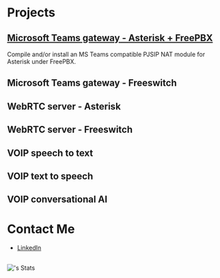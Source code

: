# Projects 
## [Microsoft Teams gateway - Asterisk + FreePBX](https://github.com/Vince-0/MSTeams-FreePBX)
Compile and/or install an MS Teams compatible PJSIP NAT module for Asterisk under FreePBX.

## Microsoft Teams gateway - Freeswitch


## WebRTC server - Asterisk


## WebRTC server - Freeswitch


## VOIP speech to text


## VOIP text to speech


## VOIP conversational AI


# Contact Me
- [LinkedIn](https://www.linkedin.com/in/vincentswart)

## 

![<username>'s Stats](https://github-readme-stats.vercel.app/api?username=Vince-0&theme=vue-dark&show_icons=true&hide_border=true&count_private=true)

<!--
Here are some ideas to get you started:
- 🔭 I’m currently working on ...
- 🌱 I’m currently learning ...
- 👯 I’m looking to collaborate on ...
- 🤔 I’m looking for help with ...
- 💬 Ask me about ...
- 📫 How to reach me: ...
- 😄 Pronouns: ...
- ⚡ Fun fact: ...
-->
